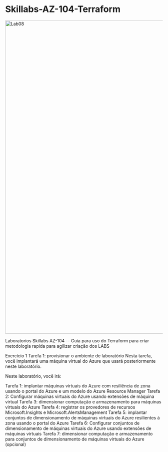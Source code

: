 # Skillabs-AZ-104-Terraform

</p>
<img src="https://user-images.githubusercontent.com/91704169/235208359-7319be57-0a36-46e7-be52-580f9a6f99df.png" min-width=1000px" max-width="100px" width="1000px" align="centter" alt="Lab08">

Laboratorios Skillabs AZ-104 -- Guia para uso do Terraform para criar metodologia rapida para agilizar criação dos LABS

Exercício 1
Tarefa 1: provisionar o ambiente de laboratório
Nesta tarefa, você implantará uma máquina virtual do Azure que usará posteriormente neste laboratório.

Neste laboratório, você irá:

Tarefa 1: implantar máquinas virtuais do Azure com resiliência de zona usando o portal do Azure e um modelo do Azure Resource Manager
Tarefa 2: Configurar máquinas virtuais do Azure usando extensões de máquina virtual
Tarefa 3: dimensionar computação e armazenamento para máquinas virtuais do Azure
Tarefa 4: registrar os provedores de recursos Microsoft.Insights e Microsoft.AlertsManagement
Tarefa 5: implantar conjuntos de dimensionamento de máquinas virtuais do Azure resilientes à zona usando o portal do Azure
Tarefa 6: Configurar conjuntos de dimensionamento de máquinas virtuais do Azure usando extensões de máquinas virtuais
Tarefa 7: dimensionar computação e armazenamento para conjuntos de dimensionamento de máquinas virtuais do Azure (opcional)

